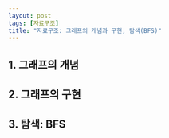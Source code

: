 ```yaml
---
layout: post
tags: [자료구조]
title: "자료구조: 그래프의 개념과 구현, 탐색(BFS)"
---
```

## 1. 그래프의 개념  


## 2. 그래프의 구현  

## 3. 탐색: BFS
